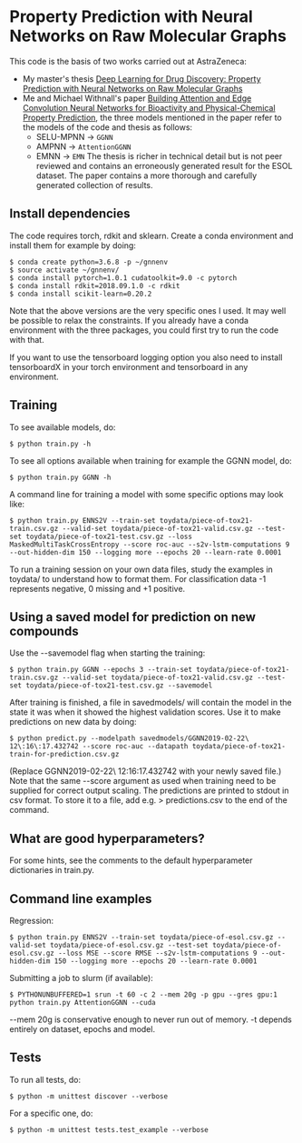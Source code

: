 # Property Prediction with Neural Networks on Raw Molecular Graphs

This code is the basis of two works carried out at AstraZeneca:

* My master's thesis [Deep Learning for Drug Discovery: Property Prediction with Neural Networks on Raw Molecular Graphs](https://odr.chalmers.se/handle/20.500.12380/256629?locale=en)
* Me and Michael Withnall's paper [Building Attention and Edge Convolution Neural Networks for Bioactivity and Physical-Chemical Property Prediction](https://chemrxiv.org/articles/Building_Attention_and_Edge_Convolution_Neural_Networks_for_Bioactivity_and_Physical-Chemical_Property_Prediction/9873599), the three models mentioned in the paper refer to the models of the code and thesis as follows:
  * SELU-MPNN -> `GGNN`
  * AMPNN -> `AttentionGGNN`
  * EMNN -> `EMN`
The thesis is richer in technical detail but is not peer reviewed and contains an erroneously generated result for the ESOL dataset. The paper contains a more thorough and carefully generated collection of results.

## Install dependencies

The code requires torch, rdkit and sklearn. Create a conda environment and install them for example by doing:

    $ conda create python=3.6.8 -p ~/gnnenv
    $ source activate ~/gnnenv/
    $ conda install pytorch=1.0.1 cudatoolkit=9.0 -c pytorch
    $ conda install rdkit=2018.09.1.0 -c rdkit
    $ conda install scikit-learn=0.20.2

Note that the above versions are the very specific ones I used. It may well be possible to relax the constraints. If you already have a conda environment with the three packages, you could first try to run the code with that.

If you want to use the tensorboard logging option you also need to install tensorboardX in your torch environment and tensorboard in any environment.


## Training

To see available models, do:

    $ python train.py -h

To see all options available when training for example the GGNN model, do:

    $ python train.py GGNN -h

A command line for training a model with some specific options may look like:

    $ python train.py ENNS2V --train-set toydata/piece-of-tox21-train.csv.gz --valid-set toydata/piece-of-tox21-valid.csv.gz --test-set toydata/piece-of-tox21-test.csv.gz --loss MaskedMultiTaskCrossEntropy --score roc-auc --s2v-lstm-computations 9 --out-hidden-dim 150 --logging more --epochs 20 --learn-rate 0.0001

To run a training session on your own data files, study the examples in toydata/ to understand how to format them. For classification data -1 represents negative, 0 missing and +1 positive.


## Using a saved model for prediction on new compounds

Use the --savemodel flag when starting the training:

    $ python train.py GGNN --epochs 3 --train-set toydata/piece-of-tox21-train.csv.gz --valid-set toydata/piece-of-tox21-valid.csv.gz --test-set toydata/piece-of-tox21-test.csv.gz --savemodel

After training is finished, a file in savedmodels/ will contain the model in the state it was when it showed the highest validation scores. Use it to make predictions on new data by doing:

    $ python predict.py --modelpath savedmodels/GGNN2019-02-22\ 12\:16\:17.432742 --score roc-auc --datapath toydata/piece-of-tox21-train-for-prediction.csv.gz

(Replace GGNN2019-02-22\ 12\:16\:17.432742 with your newly saved file.) Note that the same --score argument as used when training need to be supplied for correct output scaling. The predictions are printed to stdout in csv format. To store it to a file, add e.g. > predictions.csv to the end of the command.


## What are good hyperparameters?

For some hints, see the comments to the default hyperparameter dictionaries in train.py.


## Command line examples

Regression:

    $ python train.py ENNS2V --train-set toydata/piece-of-esol.csv.gz --valid-set toydata/piece-of-esol.csv.gz --test-set toydata/piece-of-esol.csv.gz --loss MSE --score RMSE --s2v-lstm-computations 9 --out-hidden-dim 150 --logging more --epochs 20 --learn-rate 0.0001

Submitting a job to slurm (if available):

    $ PYTHONUNBUFFERED=1 srun -t 60 -c 2 --mem 20g -p gpu --gres gpu:1 python train.py AttentionGGNN --cuda

--mem 20g is conservative enough to never run out of memory. -t depends entirely on dataset, epochs and model.


## Tests

To run all tests, do:

    $ python -m unittest discover --verbose

For a specific one, do:

    $ python -m unittest tests.test_example --verbose
